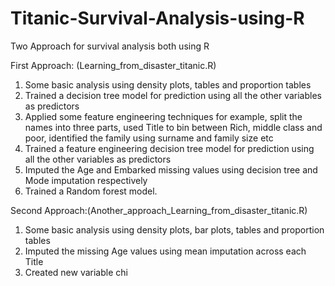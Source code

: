 # Titanic-Survival-Analysis-using-R


Two Approach for survival analysis both using R

First Approach: (Learning_from_disaster_titanic.R)
1. Some basic analysis using density plots, tables and proportion tables 
2. Trained a decision tree model for prediction using all the other variables as predictors
3. Applied some feature engineering techniques for example, split the names into three parts, used Title to bin between Rich, middle class and poor, identified the family using surname and family size  etc
4. Trained a feature engineering decision tree model for prediction using all the other variables as predictors
5. Imputed the Age and Embarked missing values using decision tree and Mode imputation respectively
6. Trained a Random forest model.

Second Approach:(Another_approach_Learning_from_disaster_titanic.R)
1. Some basic analysis using density plots, bar plots, tables and proportion tables 
2. Imputed the missing Age values using mean imputation across each Title
3. Created new variable chi
